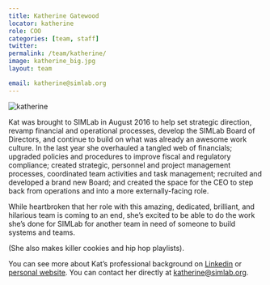 ```yaml
---
title: Katherine Gatewood
locator: katherine
role: COO
categories: [team, staff]
twitter:
permalink: /team/katherine/
image: katherine_big.jpg
layout: team

email: katherine@simlab.org
---
```


![katherine]({{site.baseurl}}/images/team/katherine_big.jpg)

Kat was brought to SIMLab in August 2016 to help set strategic direction, revamp financial and operational processes, develop the SIMLab Board of Directors, and continue to build on what was already an awesome work culture. In the last year she overhauled a tangled web of financials; upgraded policies and procedures to improve fiscal and regulatory compliance; created strategic, personnel and project management processes, coordinated team activities and task management; recruited and developed a brand new Board; and created the space for the CEO to step back from operations and into a more externally-facing role.

While heartbroken that her role with this amazing, dedicated, brilliant, and hilarious team is coming to an end, she’s excited to be able to do the work she’s done for SIMLab for another team in need of someone to build systems and teams.

(She also makes killer cookies and hip hop playlists).

You can see more about Kat’s professional background on [Linkedin](www.linkedin.com/in/katherine-gatewood-9a740950) or [personal website](http://www.katherinegatewood.com). You can contact her directly at katherine@simlab.org.